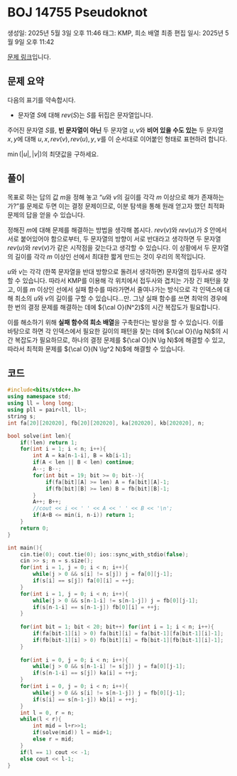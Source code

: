 # BOJ 14755 Pseudoknot

생성일: 2025년 5월 3일 오후 11:46
태그: KMP, 희소 배열
최종 편집 일시: 2025년 5월 9일 오후 11:42

[문제 링크](http://boj.kr/14755)입니다.

## 문제 요약

다음의 표기를 약속합시다.

- 문자열 $S$에 대해 $rev(S)$는 $S$를 뒤집은 문자열입니다.

주어진 문자열 $S$를, **빈 문자열이 아닌** 두 문자열 $u,v$와 **비어 있을 수도 있는** 두 문자열 $x, y$에 대해 $u,x,rev(v), rev(u),y,v$를 이 순서대로 이어붙인 형태로 표현하려 합니다.

$\min(|u|, |v|)$의 최댓값을 구하세요.

## 풀이

목표로 하는 답의 값 $m$을 정해 놓고 “$u$와 $v$의 길이를 각각 $m$ 이상으로 해가 존재하는가?”를 문제로 두면 이는 결정 문제이므로, 이분 탐색을 통해 원래 얻고자 했던 최적화 문제의 답을 얻을 수 있습니다.

정해진 $m$에 대해 문제를 해결하는 방법을 생각해 봅시다. $rev(v)$와 $rev(u)$가 $S$ 안에서 서로 붙어있어야 함으로부터, 두 문자열의 방향이 서로 반대라고 생각하면 두 문자열 $rev(u)$와 $rev(v)$가 같은 시작점을 갖는다고 생각할 수 있습니다. 이 상황에서 두 문자열의 길이를 각각 $m$ 이상인 선에서 최대한 짧게 만드는 것이 우리의 목적입니다.

$u$와 $v$는 각각 (한쪽 문자열을 반대 방향으로 돌려서 생각하면) 문자열의 접두사로 생각할 수 있습니다. 따라서 KMP를 이용해 각 위치에서 접두사와 겹치는 가장 긴 패턴을 찾고, 이를 $m$ 이상인 선에서 실패 함수를 따라가면서 줄여나가는 방식으로 각 인덱스에 대해 최소의 $u$와 $v$의 길이를 구할 수 있습니다…만. 그냥 실패 함수를 쓰면 최악의 경우에 한 번의 결정 문제를 해결하는 데에 ${\cal O}(N^2)$의 시간 복잡도가 필요합니다.

이를 해소하기 위해 **실패 함수의 희소 배열**을 구축한다는 발상을 할 수 있습니다. 이를 바탕으로 하면 각 인덱스에서 필요한 길이의 패턴을 찾는 데에 ${\cal O}(\lg N)$의 시간 복잡도가 필요하므로, 하나의 결정 문제를 ${\cal O}(N \lg N)$에 해결할 수 있고, 따라서 최적화 문제를 ${\cal O}(N \lg^2 N)$에 해결할 수 있습니다.

## 코드

```cpp
#include<bits/stdc++.h>
using namespace std;
using ll = long long;
using pll = pair<ll, ll>;
string s;
int fa[20][202020], fb[20][202020], ka[202020], kb[202020], n;

bool solve(int len){
	if(!len) return 1;
	for(int i = 1; i < n; i++){
		int A = ka[n-1-i], B = kb[i-1];
		if(A < len || B < len) continue;
		A--; B--;
		for(int bit = 19; bit >= 0; bit--){
			if(fa[bit][A] >= len) A = fa[bit][A]-1;
			if(fb[bit][B] >= len) B = fb[bit][B]-1;
		}
		A++; B++;
		//cout << i << ' ' << A << ' ' << B << '\n';
		if(A+B <= min(i, n-i)) return 1;
	}
	return 0;
}

int main(){
	cin.tie(0); cout.tie(0); ios::sync_with_stdio(false);
	cin >> s; n = s.size();
	for(int i = 1, j = 0; i < n; i++){
		while(j > 0 && s[i] != s[j]) j = fa[0][j-1];
		if(s[i] == s[j]) fa[0][i] = ++j;
	}
	for(int i = 1, j = 0; i < n; i++){
		while(j > 0 && s[n-1-i] != s[n-1-j]) j = fb[0][j-1];
		if(s[n-1-i] == s[n-1-j]) fb[0][i] = ++j;
	}
	
	for(int bit = 1; bit < 20; bit++) for(int i = 1; i < n; i++){
		if(fa[bit-1][i] > 0) fa[bit][i] = fa[bit-1][fa[bit-1][i]-1];
		if(fb[bit-1][i] > 0) fb[bit][i] = fb[bit-1][fb[bit-1][i]-1];
	}
	
	for(int i = 0, j = 0; i < n; i++){
		while(j > 0 && s[n-1-i] != s[j]) j = fa[0][j-1];
		if(s[n-1-i] == s[j]) ka[i] = ++j;
	}
	for(int i = 0, j = 0; i < n; i++){
		while(j > 0 && s[i] != s[n-1-j]) j = fb[0][j-1];
		if(s[i] == s[n-1-j]) kb[i] = ++j;
	}
	int l = 0, r = n;
	while(l < r){
		int mid = l+r>>1;
		if(solve(mid)) l = mid+1;
		else r = mid;
	}
	if(l == 1) cout << -1;
	else cout << l-1;
}
```